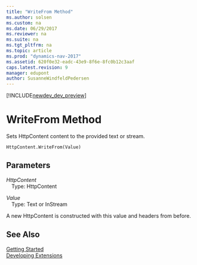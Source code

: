 ```yaml
---
title: "WriteFrom Method"
ms.author: solsen
ms.custom: na
ms.date: 06/29/2017
ms.reviewer: na
ms.suite: na
ms.tgt_pltfrm: na
ms.topic: article
ms.prod: "dynamics-nav-2017"
ms.assetid: 620f0e32-eadc-43e9-8f6e-8fc0b12c3aaf
caps.latest.revision: 9
manager: edupont
author: SusanneWindfeldPedersen
---
```


[!INCLUDE[newdev_dev_preview](../includes/newdev_dev_preview.md)]

# WriteFrom Method
Sets HttpContent content to the provided text or stream.

```
HttpContent.WriteFrom(Value)
```

## Parameters
*HttpContent*  
&emsp;Type: HttpContent

*Value*  
&emsp;Type: Text or InStream

A new HttpContent is constructed with this value and headers from before.

## See Also
[Getting Started](../devenv-get-started.md)  
[Developing Extensions](../devenv-dev-overview.md)
